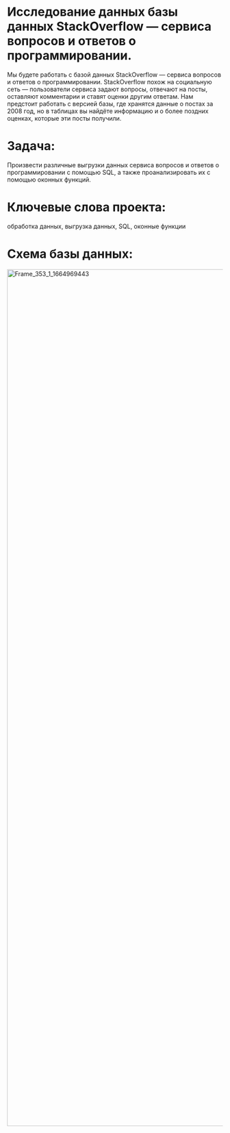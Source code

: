 # Исследование данных базы данных StackOverflow — сервиса вопросов и ответов о программировании.
Мы будете работать с базой данных StackOverflow — сервиса вопросов и ответов о программировании. StackOverflow похож на социальную сеть — пользователи сервиса задают вопросы, отвечают на посты, оставляют комментарии и ставят оценки другим ответам. Нам предстоит работать с версией базы, где хранятся данные о постах за 2008 год, но в таблицах вы найдёте информацию и о более поздних оценках, которые эти посты получили. 

# Задача:
Произвести различные выгрузки данных сервиса вопросов и ответов о программировании с помощью SQL, а также проанализировать их с помощью оконных функций.

# Ключевые слова проекта:
обработка данных, выгрузка данных, SQL, оконные функции

# Схема базы данных:
<img width="2000" alt="Frame_353_1_1664969443" src="https://user-images.githubusercontent.com/120196946/215521754-93fd3961-d5a7-4ce2-8ea1-7d5eedab1443.png">
